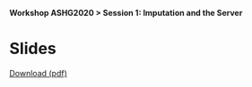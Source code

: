 **Workshop ASHG2020  > Session 1: Imputation and the Server**

# Slides

[Download (pdf)](https://github.com/lukfor/imputationserver-ashg20/raw/main/slides/Section_1_MIS%20workshop%202020.pdf)

